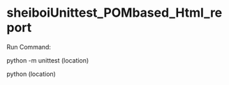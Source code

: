 # sheiboiUnittest_POMbased_Html_report

Run Command:

python -m unittest (location)

python (location)
